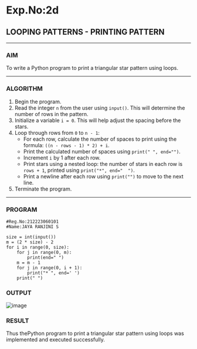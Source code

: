 # Exp.No:2d
## LOOPING PATTERNS - PRINTING PATTERN

---

### AIM  
To write a Python program to print a triangular star pattern using loops.

---

### ALGORITHM

1. Begin the program.  
2. Read the integer `n` from the user using `input()`. This will determine the number of rows in the pattern.  
3. Initialize a variable `i = 0`. This will help adjust the spacing before the stars.  
4. Loop through rows from `0` to `n - 1`:  
   - For each row, calculate the number of spaces to print using the formula: `((n - rows - 1) * 2) + i`.  
   - Print the calculated number of spaces using `print(" ", end="")`.  
   - Increment `i` by 1 after each row.  
   - Print stars using a nested loop: the number of stars in each row is `rows + 1`, printed using `print("*", end="  ")`.  
   - Print a newline after each row using `print("")` to move to the next line.  
5. Terminate the program.

---

### PROGRAM
```pyhton
#Reg.No:212223060101
#Name:JAYA RANJINI S

size = int(input())
m = (2 * size) - 2
for i in range(0, size):
    for j in range(0, m):
        print(end=" ")
    m = m - 1
    for j in range(0, i + 1):
        print("* ", end=' ')
    print(" ")

```

### OUTPUT

![image](https://github.com/user-attachments/assets/23710fe4-f99a-469a-8e11-f383ffda7262)

### RESULT
Thus thePython program to print a triangular star pattern using loops was implemented and executed successfully.
